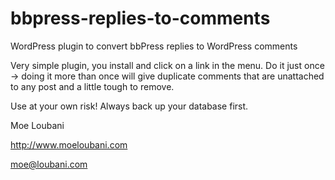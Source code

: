 bbpress-replies-to-comments
===========================

WordPress plugin to convert bbPress replies to WordPress comments

Very simple plugin, you install and click on a link in the menu. Do it just once -> doing it more than once will give duplicate comments that are unattached to any post and a little tough to remove.

Use at your own risk! Always back up your database first.

Moe Loubani

http://www.moeloubani.com

moe@loubani.com
